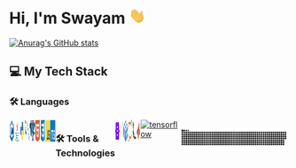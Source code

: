 # Hi, I'm Swayam <img src="https://raw.githubusercontent.com/danBamikiya/danBamikiya/main/wave.gif" width="30">
[![Anurag's GitHub stats](https://github-readme-stats.vercel.app/api?username=sway4em&count_private=true)](https://github.com/anuraghazra/github-readme-stats)
## 💻 My Tech Stack
### 🛠️ Languages
<div style="display: flex;">
  <a href="https://www.cprogramming.com/" target="_blank"><img src="https://raw.githubusercontent.com/devicons/devicon/master/icons/c/c-original.svg" alt="C" width="40" height="40"/></a>
  <a href="https://www.java.com/" target="_blank"><img src="https://raw.githubusercontent.com/devicons/devicon/master/icons/java/java-original.svg" alt="JAVA" width="40" height="40"/></a>
  <a href="https://www.python.org/" target="_blank"><img src="https://raw.githubusercontent.com/devicons/devicon/master/icons/python/python-original.svg" alt="PYTHON" width="40" height="40"/></a>
  <a href="https://www.mysql.com/" target="_blank"><img src="https://raw.githubusercontent.com/devicons/devicon/master/icons/mysql/mysql-original.svg" alt="MySQL" width="40" height="40"/></a>
  <a href="https://www.postgresql.org/" target="_blank"><img src="https://raw.githubusercontent.com/devicons/devicon/master/icons/postgresql/postgresql-original.svg" alt="postgresql" width="40" height="40"/></a>
  <a href="https://developer.mozilla.org/en-US/docs/Glossary/HTML5" target="_blank"><img src="https://raw.githubusercontent.com/devicons/devicon/master/icons/html5/html5-original.svg" alt="HTML5" width="40" height="40"/></a>
  <a href="https://developer.mozilla.org/en-US/docs/Web/CSS" target="_blank"><img src="https://raw.githubusercontent.com/devicons/devicon/master/icons/css3/css3-original.svg" alt="CSS3" width="40" height="40"/></a>
  <a href="https://www.javascript.com/" target="_blank"><img src="https://raw.githubusercontent.com/devicons/devicon/master/icons/javascript/javascript-original.svg" alt="javascript" width="40" height="40"/></a>
  <a href="https://www.typescriptlang.org/" target="_blank"><img src="https://raw.githubusercontent.com/devicons/devicon/master/icons/typescript/typescript-original.svg" alt="typescript" width="40" height="40"/></a>
  
### 🛠️ Tools & Technologies
<div style="display: flex;">
  <a href="https://www.getbootstrap.com/" target="_blank"><img src="https://raw.githubusercontent.com/devicons/devicon/master/icons/bootstrap/bootstrap-original.svg" alt="bootstrap" width="40" height="40"/></a>
  <a href="https://pandas.pydata.org/" target="_blank"><img src="https://raw.githubusercontent.com/devicons/devicon/master/icons/pandas/pandas-original.svg" alt="pandas" width="40" height="40"/></a>
  <a href="https://numpy.org/" target="_blank"><img src="https://raw.githubusercontent.com/devicons/devicon/master/icons/numpy/numpy-original.svg" alt="numpy" width="40" height="40"/></a>
  <a href="https://jupyter.org/" target="_blank"><img src="https://raw.githubusercontent.com/devicons/devicon/master/icons/jupyter/jupyter-original.svg" alt="jupyter" width="40" height="40"/></a>
  <a href="https://flask.palletsprojects.com/en/2.2.x/" target="_blank"><img src="https://raw.githubusercontent.com/devicons/devicon/master/icons/flask/flask-original.svg" alt="flask" width="40" height="40"/></a>
  <a href="https://www.mathworks.com/products/matlab.html" target="_blank"><img src="https://raw.githubusercontent.com/devicons/devicon/master/icons/matlab/matlab-original.svg" alt="matlab" width="40" height="40"/></a>
  <a href="https://www.tensorflow.org/" target="_blank"><img src="https://cdn.jsdelivr.net/gh/devicons/devicon/icons/tensorflow/tensorflow-original.svg" width="40" height="40" alt="tensorflow" />
</a>
  
![Contribution Snake](https://github.com/sway4em/sway4em/blob/output/github-contribution-grid-snake-dark.svg)

